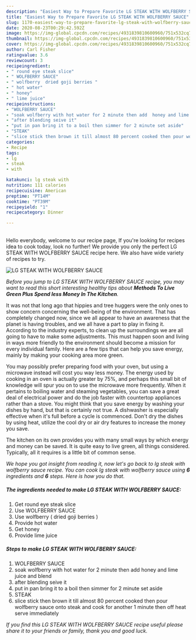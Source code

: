 ```yaml
---
description: "Easiest Way to Prepare Favorite LG STEAK WITH WOLFBERRY SAUCE"
title: "Easiest Way to Prepare Favorite LG STEAK WITH WOLFBERRY SAUCE"
slug: 1170-easiest-way-to-prepare-favorite-lg-steak-with-wolfberry-sauce
date: 2020-08-23T00:29:42.592Z
image: https://img-global.cpcdn.com/recipes/4931839810600960/751x532cq70/lg-steak-with-wolfberry-sauce-recipe-main-photo.jpg
thumbnail: https://img-global.cpcdn.com/recipes/4931839810600960/751x532cq70/lg-steak-with-wolfberry-sauce-recipe-main-photo.jpg
cover: https://img-global.cpcdn.com/recipes/4931839810600960/751x532cq70/lg-steak-with-wolfberry-sauce-recipe-main-photo.jpg
author: Carl Fisher
ratingvalue: 3.6
reviewcount: 3
recipeingredient:
- " round eye steak slice"
- " WOLFBERRY SAUCE"
- " wolfberry  dried goji berries "
- " hot water"
- " honey"
- " lime juice"
recipeinstructions:
- "WOLFBERRY SAUCE"
- "soak wolfberry with hot water for 2 minute then add  honey and lime juice and blend"
- "after blending seive it"
- "put in pan bring it to a boil then simmer for 2 minute set aside"
- "STEAK"
- "slice stick then brown it till almost 80 percent cooked then pour wolfberry sauce onto steak and cook for another 1 minute then off heat serve immediately"
categories:
- Recipe
tags:
- lg
- steak
- with

katakunci: lg steak with 
nutrition: 111 calories
recipecuisine: American
preptime: "PT14M"
cooktime: "PT39M"
recipeyield: "1"
recipecategory: Dinner

---
```

<br>
Hello everybody, welcome to our recipe page, If you're looking for recipes idea to cook today, look no further! We provide you only the perfect LG STEAK WITH WOLFBERRY SAUCE recipe here. We also have wide variety of recipes to try.
<br>


![LG STEAK WITH WOLFBERRY SAUCE](https://img-global.cpcdn.com/recipes/4931839810600960/751x532cq70/lg-steak-with-wolfberry-sauce-recipe-main-photo.jpg)

<i>Before you jump to LG STEAK WITH WOLFBERRY SAUCE recipe, you may want to read this short interesting healthy tips about 
<strong>Methods To Live Green Plus Spend less Money In The Kitchen</strong>.</i>
</br>

It was not that long ago that hippies and tree huggers were the only ones to show concern concerning the well-being of the environment. That has completely changed now, since we all appear to have an awareness that the planet is having troubles, and we all have a part to play in fixing it. According to the industry experts, to clean up the surroundings we are all going to have to make some adjustments. This must happen soon and living in ways more friendly to the environment should become a mission for every individual family. Here are a few tips that can help you save energy, mainly by making your cooking area more green.

You may possibly prefer preparing food with your oven, but using a microwave instead will cost you way less money. The energy used by cooking in an oven is actually greater by 75%, and perhaps this small bit of knowledge will spur you on to use the microwave more frequently. When it pertains to boiling water and steaming vegetables, you can save a great deal of electrical power and do the job faster with countertop appliances rather than a stove. You might think that you save energy by washing your dishes by hand, but that is certainly not true. A dishwasher is especially effective when it's full before a cycle is commenced. Don't dry the dishes by using heat, utilize the cool dry or air dry features to increase the money you save.

The kitchen on its own provides you with many small ways by which energy and money can be saved. It is quite easy to live green, all things considered. Typically, all it requires is a little bit of common sense.


<i>We hope you got insight from reading it, now let's go back to lg steak with wolfberry sauce recipe. You can cook lg steak with wolfberry sauce using <strong>6</strong> ingredients and <strong>6</strong> steps. Here is how you do that.
</i>

##### The ingredients needed to make LG STEAK WITH WOLFBERRY SAUCE:

1. Get  round eye steak slice
1. Use  WOLFBERRY SAUCE
1. Use  wolfberry ( dried goji berries )
1. Provide  hot water
1. Get  honey
1. Provide  lime juice


##### Steps to make LG STEAK WITH WOLFBERRY SAUCE:

1. WOLFBERRY SAUCE
1. soak wolfberry with hot water for 2 minute then add  honey and lime juice and blend
1. after blending seive it
1. put in pan bring it to a boil then simmer for 2 minute set aside
1. STEAK
1. slice stick then brown it till almost 80 percent cooked then pour wolfberry sauce onto steak and cook for another 1 minute then off heat serve immediately


<i>If you find this LG STEAK WITH WOLFBERRY SAUCE recipe useful please share it to your friends or family, thank you and good luck.</i>

